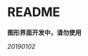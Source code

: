 <!-- README.md --- 
;; 
;; Description: 
;; Author: Hongyi Wu(吴鸿毅)
;; Email: wuhongyi@qq.com 
;; Created: 三 1月  2 17:22:16 2019 (+0800)
;; Last-Updated: 三 1月  2 17:23:25 2019 (+0800)
;;           By: Hongyi Wu(吴鸿毅)
;;     Update #: 2
;; URL: http://wuhongyi.cn -->

# README

**图形界面开发中，请勿使用**

*20190102*

<!-- README.md ends here -->
